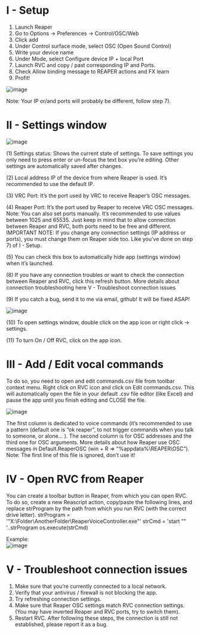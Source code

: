 # I - Setup

1)	Launch Reaper
2)	Go to Options -> Preferences -> Control/OSC/Web
3)	Click add
4)	Under Control surface mode, select OSC (Open Sound Control)
5)	Write your device name
6)	Under Mode, select Configure device IP + local Port
7)	Launch RVC and copy / past corresponding IP and Ports.
8)	Check Allow binding message to REAPER actions and FX learn
9)	Profit!

![image](https://user-images.githubusercontent.com/78812716/180656634-26f43828-4540-4a6a-9931-2d8ca84d71dc.png)

Note: Your IP or/and ports will probably be different, follow step 7).

# II - Settings window
![image](https://user-images.githubusercontent.com/78812716/180656711-eda633d2-a699-434f-bc64-7b7e5124c76c.png)

(1) Settings status: Shows the current state of settings. To save settings you only need to press enter or un-focus the text box you’re editing. Other settings are automatically saved after changes.

(2) Local address IP of the device from where Reaper is used. It’s recommended to use the default IP.

(3) VRC Port: It’s the port used by VRC to receive Reaper’s OSC messages. 

(4) Reaper Port: It’s the port used by Reaper to receive VRC OSC messages. 
Note: You can also set ports manually. It’s recommended to use values between 1025 and 65535. Just keep in mind that to allow connection between Reaper and RVC, both ports need to be free and different.
IMPORTANT NOTE: If you change any connection settings (IP address or ports), you must change them on Reaper side too. Like you’ve done on step 7) of I - Setup.

(5) You can check this box to automatically hide app (settings window) when it’s launched.

(8) If you have any connection troubles or want to check the connection between Reaper and RVC, click this refresh button. More details about connection troubleshooting here V - Troubleshoot connection issues

(9) If you catch a bug, send it to me via email, github! It will be fixed ASAP!

![image](https://user-images.githubusercontent.com/78812716/180656742-e4f56819-ef9a-46b6-a484-c438d0809219.png)

(10) To open settings window, double click on the app icon or right click -> settings. 

(11) To turn On / Off RVC, click on the app icon. 

# III - Add / Edit vocal commands
To do so, you need to open and edit commands.csv file from toolbar context menu. Right click on RVC icon and click on Edit commands.csv.
This will automatically open the file in your default .csv file editor (like Excel) and pause the app until you finish editing and CLOSE the file.

![image](https://user-images.githubusercontent.com/78812716/180656504-a42afbcf-cf97-4990-ad6e-3fb670ff081b.png)

The first column is dedicated to voice commands (it’s recommended to use a pattern (default one is “ok reaper”, to not trigger commands when you talk to someone, or alone… ).
The second column is for OSC addresses and the third one for OSC arguments. More details about how Reaper use OSC messages in Default.ReaperOSC (win + R => “%appdata%\REAPER\OSC”). Note: The first line of this file is ignored, don’t use it!

# IV - Open RVC from Reaper

You can create a toolbar button in Reaper, from which you can open RVC. To do so, create a new Reascript action, copy/paste the following lines, and replace strProgram by the path from which you run RVC (with the correct drive letter).
strProgram = '"X:\\Folder\\AnotherFolder\\ReaperVoiceController.exe"'
strCmd = 'start "" '..strProgram
os.execute(strCmd)

Example:  
![image](https://user-images.githubusercontent.com/78812716/180656487-40391961-f901-4853-8989-fe99f359d6ee.png)

# V - Troubleshoot connection issues

1) Make sure that you’re currently connected to a local network.
2) Verify that your antivirus / firewall is not blocking the app.
3) Try refreshing connection settings.
4) Make sure that Reaper OSC settings match RVC connection settings. (You may have inverted Reaper and RVC ports, try to switch them).
5) Restart RVC.
After following these steps, the connection is still not established, please report it as a bug.
